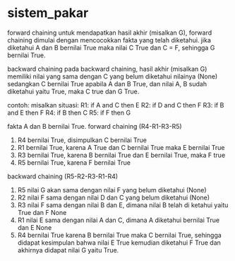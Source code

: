 # sistem_pakar

forward chaining
untuk mendapatkan hasil akhir (misalkan G), forward chaining dimulai dengan mencocokkan fakta yang telah diketahui.
jika diketahui A dan B bernilai True maka nilai C True dan C = F, sehingga G bernilai True.

backward chaining
pada backward chaining, hasil akhir (misalkan G) memiliki nilai yang sama dengan C yang belum diketahui nilainya (None)
sedangkan C bernilai True apabila A dan B True, dan nilai A, B sudah diketahui yaitu True, maka C true dan G True.

contoh:
misalkan situasi:
R1: if A and C then E
R2: if D and C then F
R3: if B and E then F
R4: if B then C
R5: if F then G

fakta A dan B bernilai True.
forward chaining (R4-R1-R3-R5)
1. R4 bernilai True, disimpulkan C bernilai True
2. R1 bernilai True, karena A True dan C bernilai True maka E bernilai True
3. R3 bernilai True, karena B bernilai True dan E bernilai True, maka F true
4. R5 bernilai True, karena F bernilai True

backward chaining (R5-R2-R3-R1-R4)
1. R5 nilai G akan sama dengan nilai F yang belum diketahui (None)
2. R2 nilai F sama dengan nilai D dan C yang belum diketahui (None)
3. R3 nilai F sama dengan nilai B dan E, dimana nilai B telah di ketahui yaitu True dan F None
4. R1 nilai E sama dengan nilai A dan C, dimana A diketahui bernilai True dan E None
5. R4 bernilai True karena B bernilai True maka C bernilai True, sehingga didapat kesimpulan bahwa nilai E True kemudian diketahui F True dan akhirnya didapat nilai G yaitu True.
